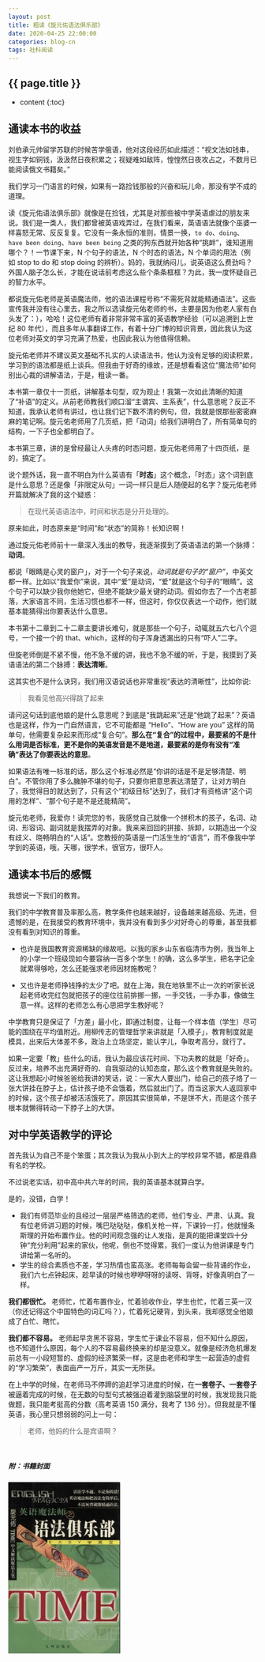 ```yaml
---
layout: post
title: 粗读《旋元佑语法俱乐部》
date: 2020-04-25 22:00:00
categories: blog-cn
tags: 社科阅读
--- 
```


<h2>{{ page.title }}</h2>

* content
{:toc}

## 通读本书的收益

刘伯承元帅留学苏联的时候苦学俄语，他对这段经历如此描述：“视文法如钱串，视生字如铜钱，汲汲然日夜积累之；视疑难如敌阵，惶惶然日夜攻占之，不数月已能阅读俄文书籍矣。” 

我们学习一门语言的时候，如果有一路捡钱那般的兴奋和玩儿命，那没有学不成的道理。

读《旋元佑语法俱乐部》就像是在捡钱，尤其是对那些被中学英语虐过的朋友来说。我们是一类人，我们都曾被英语戏弄过，在我们看来，英语语法就像个巫婆一样喜怒无常、反反复复。它没有一条永恒的准则，情景一换，`to do`、`doing`、`have been doing`、`have been being` 之类的狗东西就开始各种“挑衅”，谁知道用哪个？！一节课下来，N 个句子的语法，N 个时态的语法，N 个单词的用法（例如 stop to do 和 stop doing 的辨析）。妈的，我就纳闷儿，说英语这么费劲吗？外国人脑子怎么长，才能在说话前考虑这么些个条条框框？为此，我一度怀疑自己的智力水平。

都说旋元佑老师是英语魔法师，他的语法课程号称“不需死背就能精通语法”。这些宣传我并没有往心里去，我之所以选读旋元佑老师的书，主要是因为他老人家有白头发了：），哈哈！这位老师有着非常非常丰富的英语教学经验（可以追溯到上世纪 80 年代），而且多年从事翻译工作，有着十分广博的知识背景，因此我认为这位老师对英文的学习充满了热爱，也因此我认为他值得信赖。

旋元佑老师并不建议英文基础不扎实的人读语法书，他认为没有足够的阅读积累，学习到的语法都是纸上谈兵。但我由于好奇的缘故，还是想看看这位“魔法师”如何别出心裁的讲解语法，于是，粗读一番。

本书第一章仅十一页纸，讲解基本句型，叹为观止！我第一次如此清晰的知道了“补语”的定义。从前老师教我们顺口溜“主谓宾、主系表”，什么意思呢？反正不知道，我承认老师有讲过，也让我们记下数不清的例句，但，我就是恨那些密密麻麻的笔记啊。旋元佑老师用了几页纸，把「动词」给我们讲明白了，所有简单句的结构，一下子也全都明白了。

本书第三章，讲的是曾经最让人头疼的时态问题，旋元佑老师用了十四页纸，是的，搞定了。

说个题外话，我一直不明白为什么英语有「**时态**」这个概念，「时态」这个词到底是什么意思？还是像「非限定从句」一词一样只是后人随便起的名字？旋元佑老师开篇就解决了我的这个疑惑：

> 在现代英语语法中，时间和状态是分开处理的。

原来如此，时态原来是“时间”和“状态”的简称！长知识啊！

通过旋元佑老师前十一章深入浅出的教导，我逐渐摸到了英语语法的第一个脉搏：**动词**。

都说「眼睛是心灵的窗户」，对于一个句子来说，*动词就是句子的“窗户”*，中英文都一样。比如以“我爱你”来说，其中“爱”是动词，“爱”就是这个句子的“眼睛”。这个句子可以缺少我你他她它，但绝不能缺少最关键的动词。假如你去了一个古老部落，大家语言不同，生活习惯也都不一样，但这时，你仅仅表达一个动作，他们就基本能猜得出你要表达什么意思。

本书第十二章到二十二章主要讲长难句，就是那些一个句子，动辄就五六七八个逗号，一个接一个的 that、which，这样的句子浑身透漏出的只有“吓人”二字。

但旋老师倒是不紧不慢，他不急不缓的讲，我也不急不缓的听，于是，我摸到了英语语法的第二个脉搏：**表达清晰**。

这其实也不是什么诀窍，我们用汉语说话也非常重视“表达的清晰性”，比如你说:

> 我看见他高兴得跳了起来

请问这句话到底他娘的是什么意思呢？到底是“我跳起来”还是“他跳了起来”？英语也是这样，作为一门自然语言，它不可能都是 “Hello”、“How are you” 这样的简单句，他需要复杂起来而形成“复合句”。**那么在“复合”的过程中，最要紧的不是什么用词是否标准，更不是你的美语发音是不是地道，最要紧的是你有没有“准确”表达了你要表达的意思**。

如果语法有唯一标准的话，那么这个标准必然是“你讲的话是不是足够清楚、明白”。不管你用了多么臃肿不堪的句子，只要你把意思表达清楚了，让对方明白了，我觉得目的就达到了，只有这个“初级目标”达到了，我们才有资格讲“这个词用的怎样”、“那个句子是不是还能精简”。

旋元佑老师，我爱你！读完您的书，我感觉自己就像一个拼积木的孩子，名词、动词、形容词、副词就是我摆弄的对象。我来来回回的拼接、拆卸，以期造出一个没有歧义、晓畅明白的“人话”。您教授的英语是一门活生生的“语言”，而不像我中学学到的英语，哦，天哪，很学术，很官方，很吓人。

## 通读本书后的感慨

我想说一下我们的教育。

我们的中学教育普及率那么高，教学条件也越来越好，设备越来越高级、先进，但遗憾的是，在我接受的教育环境中，我并没有看到多少对好奇心的尊重，甚至我都没有看到对知识的尊重。

- 也许是我国教育资源稀缺的缘故吧。以我的家乡山东省临清市为例，我当年上的小学一个班级现如今要容纳一百多个学生！的确，这么多学生，把名字记全就累得够呛，怎么还能强求老师因材施教呢？

- 又也许是老师挣钱挣的太少了吧。就在上海，我在地铁里不止一次的听家长说起老师收完红包就把孩子的座位往前排挪一挪，一手交钱，一手办事，像做生意一样。这样的老师怎么有心思把学生教好呢？

中学教育只是保证了「方差」最小化，即通过制度，让每一个样本值（学生）尽可能的围绕在平均值附近。用柳传志的管理哲学来讲就是「入模子」，教育制度就是模具，出来后大体差不多，政治上立场坚定，能认字儿，争取考高分，就行了。

如果一定要「教」些什么的话，我认为最应该花时间、下功夫教的就是「好奇」。反过来，培养不出充满好奇的、自我驱动的认知态度，那么这个教育就是失败的。这让我想起小时候爸爸给我讲的笑话，说：一家大人要出门，给自己的孩子烙了一张大饼挂在脖子上，估计孩子绝不会饿着，然后就出门了。而当这家大人返回家中的时候，这个孩子却被活活饿死了。原因其实很简单，不是饼不大，而是这个孩子根本就懒得转动一下脖子上的大饼。

## 对中学英语教学的评论

首先我认为自己不是个笨蛋；其次我认为我从小到大上的学校非常不错，都是鼎鼎有名的学校。

不过说老实话，初中高中共六年的时间，我的英语基本就算白学。

是的，没错，白学！

* 我们有师范毕业的且经过一层层严格筛选的老师，他们专业、严肃、认真。我有位老师讲习题的时候，嘴巴哒哒哒，像机关枪一样，下课铃一打，他就慢条斯理的开始布置作业。他的时间观念强的让人发指，是真的能把课堂四十分钟“充分利用”起来的家伙，他呢，倒也不觉得累，我们一度认为他讲课是专门讲给第一名听的。
* 学生的综合素质也不差，学习热情也蛮高涨。老师每每会留一些背诵的作业，我们六七点钟起床，趁早读的时候也咿咿呀呀的读呀、背呀，好像真明白了一样。

**我们都很忙。** 老师忙，忙着布置作业，忙着验收作业，学生也忙，忙着三英一汉（你还记得这个中国特色的词汇吗？），忙着死记硬背，到头来，我却感觉全他娘成了白忙、瞎忙。

**我们都不容易。** 老师起早贪黑不容易，学生忙于课业不容易，但不知什么原因，也不知道什么原因，每个人的不容易最终换来的却是没意义。就像是经济危机爆发前总有一小段短暂的、虚假的经济繁荣一样，这是由老师和学生一起营造的虚假的“学习繁荣”，表面亩产一万斤，其实一无所获。

在上中学的时候，在老师马不停蹄的追赶学习进度的时候，在**一套卷子、一套卷子**被逼着完成的时候，在无数的句型句式被强迫着灌到脑袋里的时候，我发现我只能做题，我只能考挺高的分数（高考英语 150 满分，我考了 136 分）。但我就是不懂英语，我心里只想弱弱的问上一句：

> 老师，他妈的什么是宾语啊？

<br>

<h5>附：书籍封面</h5>

<p>
    <img src="/images/xuan-yuan-you-english-grammar.jpg" width="45%">
</p>